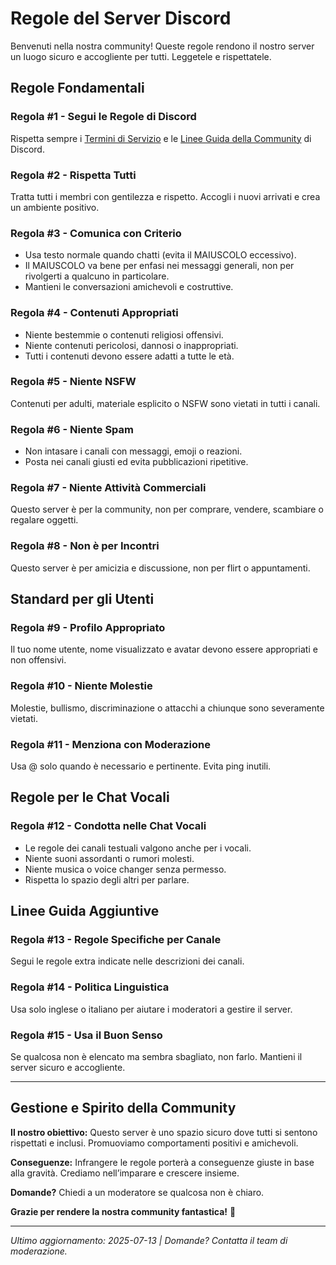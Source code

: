 # Regole del Server Discord

Benvenuti nella nostra community! Queste regole rendono il nostro server un luogo sicuro e accogliente per tutti. Leggetele e rispettatele.

## Regole Fondamentali

### Regola #1 - Segui le Regole di Discord

Rispetta sempre i [Termini di Servizio](https://discord.com/terms) e le [Linee Guida della Community](https://discord.com/guidelines) di Discord.

### Regola #2 - Rispetta Tutti

Tratta tutti i membri con gentilezza e rispetto. Accogli i nuovi arrivati e crea un ambiente positivo.

### Regola #3 - Comunica con Criterio

- Usa testo normale quando chatti (evita il MAIUSCOLO eccessivo).
- Il MAIUSCOLO va bene per enfasi nei messaggi generali, non per rivolgerti a qualcuno in particolare.
- Mantieni le conversazioni amichevoli e costruttive.

### Regola #4 - Contenuti Appropriati

- Niente bestemmie o contenuti religiosi offensivi.
- Niente contenuti pericolosi, dannosi o inappropriati.
- Tutti i contenuti devono essere adatti a tutte le età.

### Regola #5 - Niente NSFW

Contenuti per adulti, materiale esplicito o NSFW sono vietati in tutti i canali.

### Regola #6 - Niente Spam

- Non intasare i canali con messaggi, emoji o reazioni.
- Posta nei canali giusti ed evita pubblicazioni ripetitive.

### Regola #7 - Niente Attività Commerciali

Questo server è per la community, non per comprare, vendere, scambiare o regalare oggetti.

### Regola #8 - Non è per Incontri

Questo server è per amicizia e discussione, non per flirt o appuntamenti.

## Standard per gli Utenti

### Regola #9 - Profilo Appropriato

Il tuo nome utente, nome visualizzato e avatar devono essere appropriati e non offensivi.

### Regola #10 - Niente Molestie

Molestie, bullismo, discriminazione o attacchi a chiunque sono severamente vietati.

### Regola #11 - Menziona con Moderazione

Usa @ solo quando è necessario e pertinente. Evita ping inutili.

## Regole per le Chat Vocali

### Regola #12 - Condotta nelle Chat Vocali

- Le regole dei canali testuali valgono anche per i vocali.
- Niente suoni assordanti o rumori molesti.
- Niente musica o voice changer senza permesso.
- Rispetta lo spazio degli altri per parlare.

## Linee Guida Aggiuntive

### Regola #13 - Regole Specifiche per Canale

Segui le regole extra indicate nelle descrizioni dei canali.

### Regola #14 - Politica Linguistica

Usa solo inglese o italiano per aiutare i moderatori a gestire il server.

### Regola #15 - Usa il Buon Senso

Se qualcosa non è elencato ma sembra sbagliato, non farlo. Mantieni il server sicuro e accogliente.

---

## Gestione e Spirito della Community

**Il nostro obiettivo:** Questo server è uno spazio sicuro dove tutti si sentono rispettati e inclusi. Promuoviamo comportamenti positivi e amichevoli.

**Conseguenze:** Infrangere le regole porterà a conseguenze giuste in base alla gravità. Crediamo nell’imparare e crescere insieme.

**Domande?** Chiedi a un moderatore se qualcosa non è chiaro.

**Grazie per rendere la nostra community fantastica!** 🎉

---

_Ultimo aggiornamento: 2025-07-13 | Domande? Contatta il team di moderazione._
